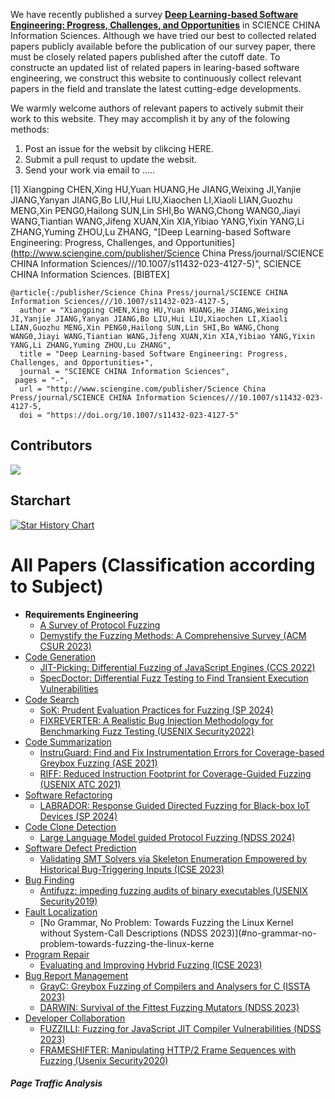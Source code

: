 
We have recently published a survey **[Deep Learning-based Software Engineering: Progress, Challenges, and Opportunities]([https://eff.org](https://www.sciengine.com/SCIS/doi/10.1007/s11432-023-4127-5))** in SCIENCE CHINA Information Sciences. Although we have tried our best to collected related papers publicly available before the publication of our survey paper, there must be closely related papers published after the cutoff date. To constructe an updated list of related papers in learing-based software engineering, we construct this website to continuously collect relevant papers in the field and translate the latest cutting-edge developments. 

We warmly welcome authors of relevant papers to actively submit their work to this website. They may accomplish it by any of the folowing methods:
1. Post an issue for the websit by clikcing HERE.
2. Submit a pull requst to update the websit.
3. Send your work via email to .....
   

[1]  Xiangping CHEN,Xing HU,Yuan HUANG,He JIANG,Weixing JI,Yanjie JIANG,Yanyan JIANG,Bo LIU,Hui LIU,Xiaochen LI,Xiaoli LIAN,Guozhu MENG,Xin PENG0,Hailong SUN,Lin SHI,Bo WANG,Chong WANG0,Jiayi WANG,Tiantian WANG,Jifeng XUAN,Xin XIA,Yibiao YANG,Yixin YANG,Li ZHANG,Yuming ZHOU,Lu ZHANG, "[Deep Learning-based Software Engineering: Progress, Challenges, and Opportunities] (http://www.sciengine.com/publisher/Science China Press/journal/SCIENCE CHINA Information Sciences///10.1007/s11432-023-4127-5)", SCIENCE CHINA Information Sciences. [BIBTEX]

```
@article{:/publisher/Science China Press/journal/SCIENCE CHINA Information Sciences///10.1007/s11432-023-4127-5,
  author = "Xiangping CHEN,Xing HU,Yuan HUANG,He JIANG,Weixing JI,Yanjie JIANG,Yanyan JIANG,Bo LIU,Hui LIU,Xiaochen LI,Xiaoli LIAN,Guozhu MENG,Xin PENG0,Hailong SUN,Lin SHI,Bo WANG,Chong WANG0,Jiayi WANG,Tiantian WANG,Jifeng XUAN,Xin XIA,Yibiao YANG,Yixin YANG,Li ZHANG,Yuming ZHOU,Lu ZHANG",
  title = "Deep Learning-based Software Engineering: Progress, Challenges, and Opportunities∗",
  journal = "SCIENCE CHINA Information Sciences",
 pages = "-",
  url = "http://www.sciengine.com/publisher/Science China Press/journal/SCIENCE CHINA Information Sciences///10.1007/s11432-023-4127-5,
  doi = "https://doi.org/10.1007/s11432-023-4127-5"
```

## Contributors

<a href="https://github.com/jiangyanjie/deepLearningBasedSoftwareEngineeringPaper/graphs/contributors">
  <img src="https://contrib.rocks/image?repo=jiangyanjie/deepLearningBasedSoftwareEngineeringPaper" />
</a>

## Starchart

[![Star History Chart](https://api.star-history.com/svg?repos=jiangyanjie/deepLearningBasedSoftwareEngineeringPaper&type=Date)](https://star-history.com/#jiangyanjie/deepLearningBasedSoftwareEngineeringPaper&Date)


# All Papers (Classification according to Subject)

- **Requirements Engineering**
    - [A Survey of Protocol Fuzzing](#a-survey-of-protocol-fuzzing)
    - [Demystify the Fuzzing Methods: A Comprehensive Survey (ACM CSUR 2023)](#demystify-the-fuzzing-methods-a-comprehensive-survey-acm-csur-2023)
- [Code Generation](#codegeneration)
    - [JIT-Picking: Differential Fuzzing of JavaScript Engines (CCS 2022)](#jit-picking-differential-fuzzing-of-javascript-engines-ccs-2022)
    - [SpecDoctor: Differential Fuzz Testing to Find Transient Execution Vulnerabilities](#specdoctor-differential-fuzz-testing-to-find-transient-execution-vulnerabilities)
- [Code Search](#code-search)
    - [SoK: Prudent Evaluation Practices for Fuzzing (SP 2024)](https://www.computer.org/csdl/proceedings-article/sp/2024/313000a137/1Ub23V26Svm)
    - [FIXREVERTER: A Realistic Bug Injection Methodology for Benchmarking Fuzz Testing (USENIX Security2022)](#fixreverter-a-realistic-bug-injection-methodology-for-benchmarking-fuzz-testing-usenix-security2022)
- [Code Summarization](#code-summarization)
    - [InstruGuard: Find and Fix Instrumentation Errors for Coverage-based Greybox Fuzzing (ASE 2021)](#instruguard-find-and-fix-instrumentation-errors-for-coverage-based-greybox-fuzzing-ase-2021)
    - [RIFF: Reduced Instruction Footprint for Coverage-Guided Fuzzing (USENIX ATC 2021)](#riff-reduced-instruction-footprint-for-coverage-guided-fuzzing-usenix-atc-2021)
- [Software Refactoring](#software-refactoring)
    - [LABRADOR: Response Guided Directed Fuzzing for Black-box IoT Devices (SP 2024)](https://www.computer.org/csdl/proceedings-article/sp/2024/313000a127/1Ub23HQTJ1C)
- [Code Clone Detection](#code-clone-detection)
    - [Large Language Model guided Protocol Fuzzing (NDSS 2024)](#large-language-model-guided-protocol-fuzzing-ndss-2024)
- [Software Defect Prediction](#software-defect-prediction)
    - [Validating SMT Solvers via Skeleton Enumeration Empowered by Historical Bug-Triggering Inputs (ICSE 2023)](#validating-smt-solvers-via-skeleton-enumeration-empowered-by-historical-bug-triggering-inputs-icse-2023)
- [Bug Finding](#bug-finding)
    - [Antifuzz: impeding fuzzing audits of binary executables (USENIX Security2019)](#antifuzz-impeding-fuzzing-audits-of-binary-executables-usenix-security2019)
- [Fault Localization](#fault-localization)
    - [No Grammar, No Problem: Towards Fuzzing the Linux Kernel without System-Call Descriptions (NDSS 2023)](#no-grammar-no-problem-towards-fuzzing-the-linux-kerne
- [Program Repair](#program-repair)
    - [Evaluating and Improving Hybrid Fuzzing (ICSE 2023)](#evaluating-and-improving-hybrid-fuzzing-icse-2023)
- [Bug Report Management](#bug-report-management)
    - [GrayC: Greybox Fuzzing of Compilers and Analysers for C (ISSTA 2023)](#grayc-greybox-fuzzing-of-compilers-and-analysers-for-c-issta-2023)
    - [DARWIN: Survival of the Fittest Fuzzing Mutators (NDSS 2023)](#darwin-survival-of-the-fittest-fuzzing-mutators-ndss-2023)
- [Developer Collaboration](#developer-collaboration)
    - [FUZZILLI: Fuzzing for JavaScript JIT Compiler Vulnerabilities (NDSS 2023)](#fuzzilli-fuzzing-for-javascript-jit-compiler-vulnerabilities-ndss-2023)
    - [FRAMESHIFTER: Manipulating HTTP/2 Frame Sequences with Fuzzing (Usenix Security2020)](#frameshifter-manipulating-http2-frame-sequences-with-fuzzing-usenix-security2020)

##### Page Traffic Analysis

<script type="text/javascript" id="clustrmaps" src="//clustrmaps.com/map_v2.js?d=lv-pnJIiq6psRp_b6rbzbHVqY98ziz-RPU0MjN2FBhg&cl=ffffff&w=a"></script>
